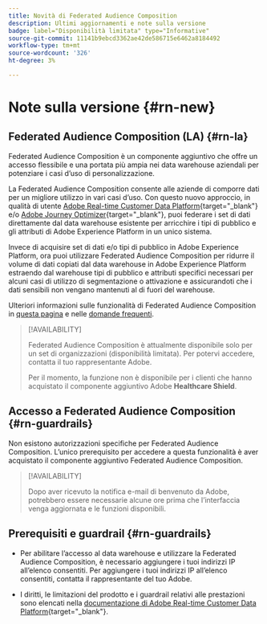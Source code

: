 ```yaml
---
title: Novità di Federated Audience Composition
description: Ultimi aggiornamenti e note sulla versione
badge: label="Disponibilità limitata" type="Informative"
source-git-commit: 11141b9ebcd3362ae42de586715e6462a8184492
workflow-type: tm+mt
source-wordcount: '326'
ht-degree: 3%

---
```



# Note sulla versione {#rn-new}

## Federated Audience Composition (LA) {#rn-la}

Federated Audience Composition è un componente aggiuntivo che offre un accesso flessibile e una portata più ampia nei data warehouse aziendali per potenziare i casi d’uso di personalizzazione.

La Federated Audience Composition consente alle aziende di comporre dati per un migliore utilizzo in vari casi d’uso. Con questo nuovo approccio, in qualità di utente [Adobe Real-time Customer Data Platform](https://experienceleague.adobe.com/en/docs/experience-platform/segmentation/home){target="_blank"} e/o [Adobe Journey Optimizer](https://experienceleague.adobe.com/it/docs/journey-optimizer/using/ajo-home){target="_blank"}, puoi federare i set di dati direttamente dal data warehouse esistente per arricchire i tipi di pubblico e gli attributi di Adobe Experience Platform in un unico sistema.

Invece di acquisire set di dati e/o tipi di pubblico in Adobe Experience Platform, ora puoi utilizzare Federated Audience Composition per ridurre il volume di dati copiati dal data warehouse in Adobe Experience Platform estraendo dal warehouse tipi di pubblico e attributi specifici necessari per alcuni casi di utilizzo di segmentazione o attivazione e assicurandoti che i dati sensibili non vengano mantenuti al di fuori del warehouse.

Ulteriori informazioni sulle funzionalità di Federated Audience Composition in [questa pagina](get-started.md) e nelle [domande frequenti](get-started.md#faq).

>[!AVAILABILITY]
>
>Federated Audience Composition è attualmente disponibile solo per un set di organizzazioni (disponibilità limitata). Per potervi accedere, contatta il tuo rappresentante Adobe.
>
>Per il momento, la funzione non è disponibile per i clienti che hanno acquistato il componente aggiuntivo Adobe **Healthcare Shield**.

## Accesso a Federated Audience Composition {#rn-guardrails}

Non esistono autorizzazioni specifiche per Federated Audience Composition. L’unico prerequisito per accedere a questa funzionalità è aver acquistato il componente aggiuntivo Federated Audience Composition.

>[!AVAILABILITY]
>
>Dopo aver ricevuto la notifica e-mail di benvenuto da Adobe, potrebbero essere necessarie alcune ore prima che l’interfaccia venga aggiornata e le funzioni disponibili.
>

## Prerequisiti e guardrail {#rn-guardrails}

* Per abilitare l’accesso al data warehouse e utilizzare la Federated Audience Composition, è necessario aggiungere i tuoi indirizzi IP all’elenco consentiti. Per aggiungere i tuoi indirizzi IP all’elenco consentiti, contatta il rappresentante del tuo Adobe.

* I diritti, le limitazioni del prodotto e i guardrail relativi alle prestazioni sono elencati nella [documentazione di Adobe Real-time Customer Data Platform](https://experienceleague.adobe.com/en/docs/experience-platform/profile/guardrails){target="_blank"}.
